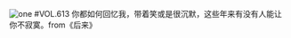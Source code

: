 ![one](http://image.wufazhuce.com/FhE2bLdCWnnMDcHSPR0WTTFN51tt)
#VOL.613
你都如何回忆我，带着笑或是很沉默，这些年来有没有人能让你不寂寞。from《后来》